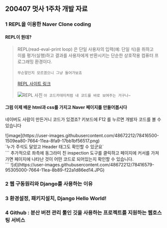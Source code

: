 ## 200407 멋사 1주차 개발 자료

### 1 REPL을 이용한 Naver Clone coding
#### REPL이 뭔데?
> REPL(read-eval-print loop) 은 단일 사용자의 입력(예: 단일 식)을 취하고<br/>
이를 평가(실행)하고 결과를 사용자에게 반환시키는 단순한 상호작용 컴퓨터 프로그래밍 환경이다.<br/><br/>
`무슨말인지 모르겠으니 그냥 들어가보죠`<br/><br/>
[REPL 사이트 링크](https://repl.it/) <br/><br/>
![REPL 사진](https://user-images.githubusercontent.com/48672212/78416212-61ecc180-7662-11ea-99f0-9b3aff51a24e.JPG)
`아 코드카데미처럼 내 코드를 바로 보여주는 거구나~`<br/>

#### 그럼 이제 배운 html과 css를 가지고 Naver 페이지를 만들어봅시다
<p>네이버도 사람이 만든거니 코드가 있겠죠? 키보드에 F12 를 누르면 개발자 코드를 볼 수 있습니다</p>
![image](https://user-images.githubusercontent.com/48672212/78416500-1509ea80-7664-11ea-8fa9-17bb1bf56517.png)
<br/>
`누가 주석도 달았고 Header 태그도 확인할 수 있군요`
<br/>
```
추가적으로 좌측에 동그라미 친 inspection 도구를 클릭하고 페이지에 커서를 가져가면
페이지에 나타난 것이 어떤 코드로 되어있는지 확인할 수 있습니다. <br/>
```
![d](https://user-images.githubusercontent.com/48672212/78416579-95305000-7664-11ea-8b89-f22a1d86ed14.JPG)


### 2 웹 구동원리와 Django를 사용하는 이유

### 3 환경설정, 패키지설치, Django Hello World!

### 4 Github : 분산 버전 관리 툴인 깃을 사용하는 프로젝트를 지원하는 웹호스팅 서비스
